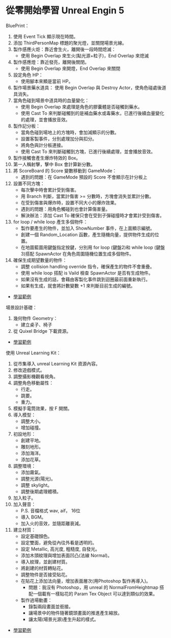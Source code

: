 # 從零開始學習 Unreal Engin 5


BluePrint：
1. 使用 Event Tick 顯示現在時間。
2. 添加 ThirdPersonMap 標題的聚光燈，並關閉場景光線。
3. 製作感應火炬：靠近會生火，離開後一段時間熄滅：
    - 使用 Begin Overlap 來生火(點光源+粒子)，End Overlap 來熄滅
4. 製作感應燈：靠近發亮，離開後關閉。
    - 使用 Begin Overlap 來開燈，End Overlap 來關閉
5. 設定角色 HP：
    - 使用腳本來顯是當前 HP。
6. 製作場景藥水道具：
    使用 Begin Overlap 與 Destroy Actor，使角色碰處後道具消失。
7. 當角色碰到場景中道具時的血量變化：
    - 使用 Begin Overlap 來處理是角色的膠囊體是否碰觸到藥水。
    - 使用 Cast To 來判斷碰觸到的是補血藥水或毒藥水，已進行後續血量變化的處理，並會播放音效。    
8. 製作記分板：
    - 當角色碰到場地上的方塊時，會加減顯示的分數。
    - 設置客製事件，分別處理加分與扣分。
    - 將角色與計分板連接。
    - 使用 Cast To 來判斷碰觸到方塊，已進行後續處理，並會播放音效。  
9. 製作接觸會產生爆炸特效的 Box。
10. 第一人稱射擊，擊中 Box 會計算新分數。
11. 將 ScoreBoard 的 Score 變數移動到 GameMode：
    - 遇到的問題：在 GameMode 預設的 Score 不會顯示在計分板上
12. 設置不同方塊：
    - 每次擊中時會累計受到傷害。
    - 用 Branch 判斷，當累計傷害 >= 分數時，方塊會消失並累計分數。
    - 在受到傷害與爆炸時，設置不同大小的爆炸效果。
    - 遇到的問題：用角色觸碰到也會計算傷害量。
    - 解決辦法：添加 Cast To 確保只會在受到子彈碰撞時才會累計受到傷害。
13. for loop / while loop 產生多個物件：
    - 製作要產生的物件，並加入 ShowNumber 事件，在上面顯示編號。
    - 創建一個 Random_Location 函數，產生隨機向量，提供物件生成的位置。
    - 在地圖藍圖用鍵盤指定按鍵，分別用 for loop (鍵盤2)和 while loop (鍵盤3)搭配 SpawnActor 在角色周圍隨機位置生成多個物件。
14. 確保生成期望數量的物件：
    - 調整 collision handling override 指令，確保產生的物件不會重疊。
    - 使用 while loop 搭配 is Vaild 檢查 SpawnActor 是否有生成物件。
    - 如果沒有生成的話，會藉由客製化事件跳到迴圈最前面重新執行。
    - 如果有生成，就會將計數變數 +1 來判斷目前生成的編號。
- [學習範例](https://www.youtube.com/watch?v=xPEGSgXaTzQ&list=PLWaDU4I4My4RBwegzH8LnhAo5YN4krysV&index=2&ab_channel=%E8%94%A1%E6%98%8E%E6%AC%A3)


場景設計基礎：
1. 幾何物件 Geometry：
    - 建立桌子、椅子
2. 從 Quixel Bridge 下載資源。
- [學習範例](https://www.youtube.com/watch?v=3XWNR9IJnPo&list=PLWaDU4I4My4RRuRocZ2-AQDum5xt2Con1&index=1&pp=iAQB&ab_channel=%E8%94%A1%E6%98%8E%E6%AC%A3)


使用 Unreal Learning Kit：
1. 從市集導入 unreal Learning Kit 資源內容。
2. 修改遊戲模式。
3. 調整攝影機觀看視角。
4. 調整角色移動屬性：
    - 行走。
    - 跳要。
    - 重力。
5. 模擬手電筒效果，按 F 開關。
6. 導入模型：
    - 調整大小。
    - 增加碰撞。
7. 初設地形：
    - 創建平地。
    - 雕刻地形。
    - 添加海洋。
    - 添加花草。
8. 調整環境：
    - 添加霧氣。
    - 調整光源(陽光)。
    - 調整 skylight。
    - 調整後期處理體積。
9. 加入粒子。
10. 加入聲音：
    - P.S. 音檔格式 wav, aif， 16位
    - 導入 BGM。
    - 加入火的音效，並隨距離衰減。
11. 建立材質：
    - 設定基礎顏色。
    - 設定雙面，避免從內往外看是透明的。
    - 設定 Metallic, 高光度, 粗糙度, 自發光。
    - 添加木頭紋理與增加表面凹凸(法線 Normal)。
    - 導入紋理，並創建材質。
    - 將創建的材質轉貼花。
    - 調整物件是否接受貼花。
    - 在貼花上添加法向量，增加表面層次(用Photoshop 製作再導入)。
        - 問題：我沒有 Photoshop，用 unreal 的 NormalFromHeightmap 搭配一個載有一樣貼花的 Param Tex Object 可以達到類似的效果。
    - 製作過場動畫：
        - 錄製兩段畫面並銜接。
        - 讓場景中的物件隨著鏡頭畫面的推進產生縮放。
        - 讓太陽(場景光源)產生升起的樣式。
- [學習範例](https://www.youtube.com/watch?v=lR6O08vikoE&list=PLXuT93fbHR3gDNl18mdPgqtXIV5rpnGD9&index=2)
    